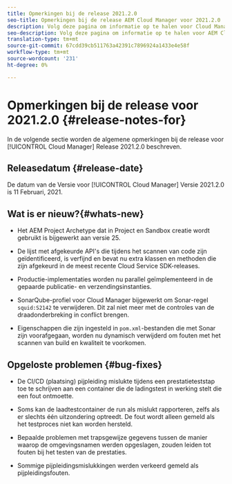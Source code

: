 ```yaml
---
title: Opmerkingen bij de release 2021.2.0
seo-title: Opmerkingen bij de release AEM Cloud Manager voor 2021.2.0
description: Volg deze pagina om informatie op te halen voor Cloud Manager Release 2021.2.0
seo-description: Volg deze pagina om informatie op te halen voor AEM Cloud Manager Release 2021.2.0
translation-type: tm+mt
source-git-commit: 67cdd39cb511763a42391c7896924a1433e4e58f
workflow-type: tm+mt
source-wordcount: '231'
ht-degree: 0%

---
```


# Opmerkingen bij de release voor 2021.2.0 {#release-notes-for}

In de volgende sectie worden de algemene opmerkingen bij de release voor [!UICONTROL Cloud Manager] Release 2021.2.0 beschreven.

## Releasedatum {#release-date}

De datum van de Versie voor [!UICONTROL Cloud Manager] Versie 2021.2.0 is 11 Februari, 2021.

## Wat is er nieuw?{#whats-new}

* Het AEM Project Archetype dat in Project en Sandbox creatie wordt gebruikt is bijgewerkt aan versie 25.

* De lijst met afgekeurde API&#39;s die tijdens het scannen van code zijn geïdentificeerd, is verfijnd en bevat nu extra klassen en methoden die zijn afgekeurd in de meest recente Cloud Service SDK-releases.

* Productie-implementaties worden nu parallel geïmplementeerd in de gepaarde publicatie- en verzendingsinstanties.

* SonarQube-profiel voor Cloud Manager bijgewerkt om Sonar-regel `squid:S2142` te verwijderen. Dit zal niet meer met de controles van de draadonderbreking in conflict brengen.

* Eigenschappen die zijn ingesteld in `pom.xml`-bestanden die met Sonar zijn voorafgegaan, worden nu dynamisch verwijderd om fouten met het scannen van build en kwaliteit te voorkomen.

## Opgeloste problemen {#bug-fixes}

* De CI/CD (plaatsing) pijpleiding mislukte tijdens een prestatieteststap toe te schrijven aan een container die de ladingstest in werking stelt die een fout ontmoette.

* Soms kan de laadtestcontainer de run als mislukt rapporteren, zelfs als er slechts één uitzondering optreedt. De fout wordt alleen gemeld als het testproces niet kan worden hersteld.

* Bepaalde problemen met trapsgewijze gegevens tussen de manier waarop de omgevingsnamen werden opgeslagen, zouden leiden tot fouten bij het testen van de prestaties.

* Sommige pijpleidingsmislukkingen werden verkeerd gemeld als pijpleidingsfouten.